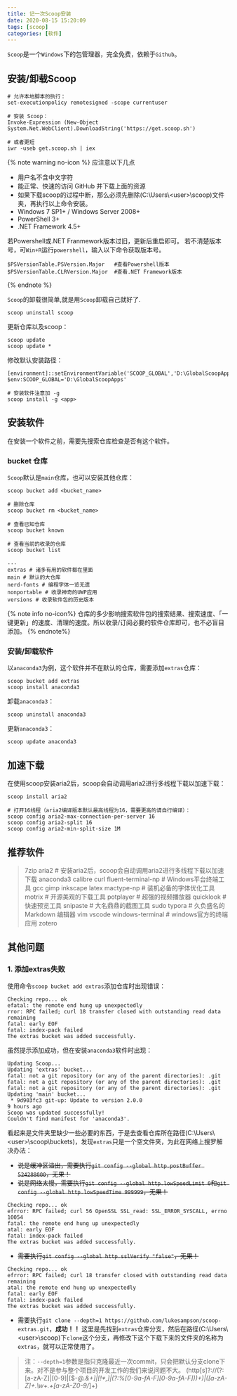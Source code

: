 ```yaml
---
title: 记一次Scoop安装
date: 2020-08-15 15:20:09
tags: [scoop]
categories: [软件]
---
```


`Scoop`是一个`Windows`下的包管理器，完全免费，依赖于`Github`。
<!-- more -->

## 安装/卸载Scoop


```
# 允许本地脚本的执行：
set-executionpolicy remotesigned -scope currentuser

# 安装 Scoop：
Invoke-Expression (New-Object System.Net.WebClient).DownloadString('https://get.scoop.sh')

# 或者更短
iwr -useb get.scoop.sh | iex
```

{% note warning no-icon %}
应注意以下几点
- 用户名不含中文字符
- 能正常、快速的访问 GitHub 并下载上面的资源
- 如果下载scoop的过程中断，那么必须先删除(C:\Users\\\<user>\scoop)文件夹，再执行以上命令安装。
- Windows 7 SP1+ / Windows Server 2008+
- PowerShell 3+
- .NET Framework 4.5+

若Powershell或.NET Franmework版本过旧，更新后重启即可。
若不清楚版本号，可`Win+R`运行`powershell`，输入以下命令获取版本号。

```
$PSVersionTable.PSVersion.Major   #查看Powershell版本
$PSVersionTable.CLRVersion.Major  #查看.NET Framework版本
```

{% endnote %}

`Scoop`的卸载很简单,就是用`Scoop`卸载自己就好了.
```
scoop uninstall scoop
```

更新仓库以及scoop：
```
scoop update
scoop update *
```

修改默认安装路径：
```
[environment]::setEnvironmentVariable('SCOOP_GLOBAL','D:\GlobalScoopApps','Machine')
$env:SCOOP_GLOBAL='D:\GlobalScoopApps'

# 安装软件注意加 -g
scoop install -g <app>
```

## 安装软件

在安装一个软件之前，需要先搜索仓库检查是否有这个软件。

### bucket 仓库

`Scoop`默认是`main`仓库，也可以安装其他仓库：
```
scoop bucket add <bucket_name>

# 删除仓库
scoop bucket rm <bucket_name>

# 查看已知仓库
scoop bucket known

# 查看当前的收录的仓库
scoop bucket list

...
extras # 诸多有用的软件都在里面
main # 默认的大仓库
nerd-fonts # 编程字体一览无遗
nonportable # 收录神奇的UWP应用
versions # 收录软件包的历史版本
```
{% note info no-icon%}
仓库的多少影响搜索软件包的搜索结果、搜索速度、「一键更新」的速度、清理的速度。所以收录/订阅必要的软件仓库即可，也不必盲目添加。
{% endnote%}
### 安装/卸载软件

以`anaconda3`为例，这个软件并不在默认的仓库，需要添加`extras`仓库：
```
scoop bucket add extras
scoop install anaconda3
```

卸载`anaconda3`：
```
scoop uninstall anaconda3
```

更新`anaconda3`：
```
scoop update anaconda3
```

## 加速下载

在使用scoop安装aria2后，scoop会自动调用aria2进行多线程下载以加速下载：
```
scoop install aria2

# 打开16线程（aria2编译版本默认最高线程为16，需要更高的请自行编译）：
scoop config aria2-max-connection-per-server 16
scoop config aria2-split 16
scoop config aria2-min-split-size 1M
```
 
## 推荐软件

> 7zip 
> aria2 # 安装aria2后，scoop会自动调用aria2进行多线程下载以加速下载
> anaconda3 
> calibre 
> curl 
> fluent-terminal-np # Windows平台终端工具
> gcc 
> gimp 
> inkscape 
> latex 
> mactype-np # 装机必备的字体优化工具
> motrix # 开源美观的下载工具
> potplayer # 超强的视频播放器
> quicklook # 快速预览工具
> snipaste # 大名鼎鼎的截图工具
> sudo
> typora # 久负盛名的 Markdown 编辑器
> vim 
> vscode 
> windows-terminal # windows官方的终端应用
> zotero

## 其他问题

### 1. 添加extras失败

使用命令`scoop bucket add extras`添加仓库时出现错误：
```
Checking repo... ok
efatal: the remote end hung up unexpectedly
rror: RPC failed; curl 18 transfer closed with outstanding read data remaining
fatal: early EOF
fatal: index-pack failed
The extras bucket was added successfully.
```
虽然提示添加成功，但在安装`anaconda3`软件时出现：
```
Updating Scoop...
Updating 'extras' bucket...
fatal: not a git repository (or any of the parent directories): .git
fatal: not a git repository (or any of the parent directories): .git
fatal: not a git repository (or any of the parent directories): .git
Updating 'main' bucket...
 * 9d903fc3 git-up: Update to version 2.0.0                              9 hours ago
Scoop was updated successfully!
Couldn't find manifest for 'anaconda3'.
```
看起来是文件夹里缺少一些必要的东西，于是去查看仓库所在路径(C:\Users\\\<user>\scoop\buckets)，发现`extras`只是一个空文件夹，为此在网络上搜罗解决办法：
- ~~说是缓冲区溢出，需要执行`git config --global http.postBuffer 524288000`，无果！~~
- ~~说是网络太慢，需要执行`git config --global http.lowSpeedLimit 0`和`git config --global http.lowSpeedTime 999999`，无果！~~
```
Checking repo... ok
efrror: RPC failed; curl 56 OpenSSL SSL_read: SSL_ERROR_SYSCALL, errno 10054
fatal: the remote end hung up unexpectedly
atal: early EOF
fatal: index-pack failed
The extras bucket was added successfully.
```
- ~~需要执行`git config --global http.sslVerify "false"`，无果！~~
```
Checking repo... ok
efrror: RPC failed; curl 18 transfer closed with outstanding read data remaining
atal: the remote end hung up unexpectedly
fatal: early EOF
fatal: index-pack failed
The extras bucket was added successfully.
```
- 需要执行`git clone --depth=1 https://github.com/lukesampson/scoop-extras.git`，**成功！！**
这里是先找到`extras`仓库分支，然后在路径(C:\Users\\\<user>\scoop)下`clone`这个分支，再修改下这个下载下来的文件夹的名称为`extras`，就可以正常使用了。
> 注：`--depth=1`参数是指只克隆最近一次commit，只会把默认分支clone下来。对不是参与整个项目的开发工作的我们来说问题不大。
(http[s]?://(?:[a-zA-Z]|[0-9]|[$-_@.&+]|[!*,]|(?:%[0-9a-fA-F][0-9a-fA-F]))+)|([a-zA-Z]+.\w+\.+[a-zA-Z0-9\/_]+)
